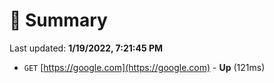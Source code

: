 # 📖 Summary
Last updated: **1/19/2022, 7:21:45 PM**

- `GET` [https://google.com](https://google.com) - **Up** (121ms)
